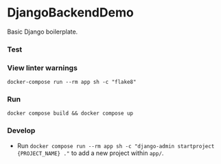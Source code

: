 # DjangoBackendDemo

Basic Django boilerplate.

### Test

### View linter warnings

`docker-compose run --rm app sh -c "flake8"`

### Run

`docker compose build && docker compose up`

### Develop

- Run `docker compose run --rm app sh -c "django-admin startproject {PROJECT_NAME} ."` to add a new project within `app/`.